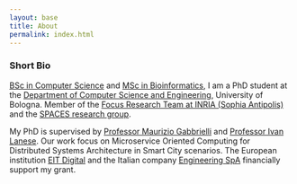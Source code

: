 ```yaml
---
layout: base
title: About
permalink: index.html
---
```

### Short Bio
[BSc in Computer Science](https://www.disi.unitn.it) and [MSc in Bioinformatics](http://www.biocomp.unibo.it/lsbioinfo/),
I am a PhD student at the [Department of Computer Science and Engineering](http://cs.unibo.it), University of Bologna.
Member of the [Focus Research Team at INRIA (Sophia Antipolis)](http://focus.cs.unibo.it) and the [SPACES research group](http://www.cs.unibo.it/projects/spaces2017).

My PhD is supervised by [Professor Maurizio Gabbrielli](http://www.cs.unibo.it/~gabbri/) and [Professor Ivan Lanese](http://www.cs.unibo.it/~lanese).
Our work focus on Microservice Oriented Computing for Distributed Systems Architecture in Smart City scenarios.
The European institution [EIT Digital](https://www.eitdigital.eu/) and the Italian company [Engineering SpA](https://www.eng.it) financially support my grant.
